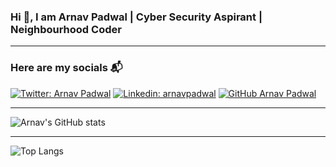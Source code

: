 ### Hi 👋, I am Arnav Padwal | Cyber Security Aspirant | Neighbourhood Coder


---

### Here are my socials 📬

[![Twitter: Arnav Padwal](https://img.shields.io/twitter/follow/arnavpadwal7?style=social)](https://twitter.com/arnavpadwal7)
[![Linkedin: arnavpadwal](https://img.shields.io/badge/-arnavpadwal-blue?style=flat-square&logo=Linkedin&logoColor=white&link=https://www.linkedin.com/in/arnavpadwal/)](https://www.linkedin.com/in/arnavpadwal/)
[![GitHub Arnav Padwal](https://img.shields.io/github/followers/arnavpadwal?label=follow&style=social)](https://github.com/arnavpadwal)

---

![Arnav's GitHub stats](https://github-readme-stats.vercel.app/api?username=arnavpadwal&show_icons=true&theme=transparent)

---

![Top Langs](https://github-readme-stats.vercel.app/api/top-langs/?username=arnavpadwal&layout=compact&theme=transparent)
